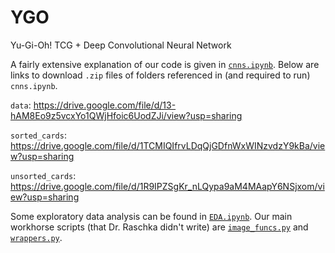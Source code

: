 # YGO
Yu-Gi-Oh! TCG + Deep Convolutional Neural Network

A fairly extensive explanation of our code is given in [`cnns.ipynb`](https://github.com/michaelfmays/YGO/blob/main/cnns.ipynb). Below are links to download `.zip` files of folders referenced in (and required to run) `cnns.ipynb`.

`data`: https://drive.google.com/file/d/13-hAM8Eo9z5vcxYo1QWjHfoic6UodZJi/view?usp=sharing

`sorted_cards`: https://drive.google.com/file/d/1TCMIQIfrvLDqQjGDfnWxWINzvdzY9kBa/view?usp=sharing

`unsorted_cards`: https://drive.google.com/file/d/1R9IPZSgKr_nLQypa9aM4MAapY6NSjxom/view?usp=sharing

Some exploratory data analysis can be found in [`EDA.ipynb`](https://github.com/michaelfmays/YGO/blob/main/EDA.ipynb). Our main workhorse scripts (that Dr. Raschka didn't write) are [`image_funcs.py`](https://github.com/michaelfmays/YGO/blob/main/scripts/image_funcs.py) and [`wrappers.py`](https://github.com/michaelfmays/YGO/blob/main/scripts/wrappers.py).
